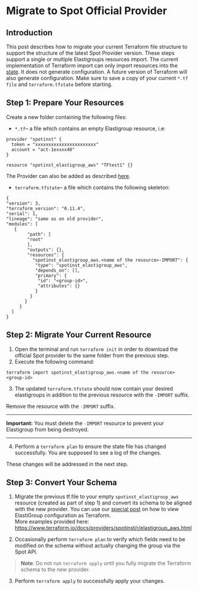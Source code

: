 # Migrate to Spot Official Provider

## Introduction

This post describes how to migrate your current Terraform file structure to support the structure of the latest Spot Provider version. These steps support a single or multiple Elastigroups resources import. The current implementation of Terraform import can only import resources into the [state](https://www.terraform.io/docs/state/). It does not generate configuration. A future version of Terraform will also generate configuration. Make sure to save a copy of your current `*.tf file` and `terraform.tfstate` before starting.

## Step 1: Prepare Your Resources

Create a new folder containing the following files:

- `*.tf`– a file which contains an empty Elastigroup resource, i.e:

```
provider "spotinst" {
  token = "xxxxxxxxxxxxxxxxxxxxxxx"
  account = "act-1exxxx40"
}

resource "spotinst_elastigroup_aws" "TFtest1" {}
```

The Provider can also be added as described [here](tools-and-provisioning/terraform/getting-started/install-terraform).

- `terraform.tfstate`– a file which contains the following skeleton:

```
{
"version": 3,
"terraform_version": "0.11.4",
"serial": 1,
"lineage": "same as on old provider",
"modules": [
   {
        "path": [
        "root"
        ],
        "outputs": {},
        "resources": {
          "spotinst_elastigroup_aws.<name of the resource>-IMPORT": {
           "type": "spotinst_elastigroup_aws",
           "depends_on": [],
           "primary": {
            "id": "<group-id>",
            "attributes": {}
           }
         }
       }
     }
  ]
}
```

## Step 2: Migrate Your Current Resource

1. Open the terminal and run `terraform init` in order to download the official Spot provider to the same folder from the previous step.
2. Execute the following command:

```
terraform import spotinst_elastigroup_aws.<name of the resource> <group-id>
```

3. The updated `terraform.tfstate` should now contain your desired elastigroups in addition to the previous resource with the `-IMPORT` suffix.

Remove the resource with the `-IMPORT` suffix.

---

**Important:**
You must delete the `-IMPORT` resource to prevent your Elastigroup from being destroyed.

---

4. Perform a `terraform plan` to ensure the state file has changed successfully. You are supposed to see a log of the changes.

These changes will be addressed in the next step.

## Step 3: Convert Your Schema

1. Migrate the previous tf.file to your empty `spotinst_elastigroup_aws` resource (created as part of step 1) and convert its schema to be aligned with the new provider.
   You can use our [special post](https://spot.io/news/2018-08-21/terrafrom-elastigroup-configuration-review/) on how to view ElastiGroup configuration as Terraform.  
   More examples provided here:
   https://www.terraform.io/docs/providers/spotinst/r/elastigroup_aws.html

2. Occasionally perform `terraform plan` to verify which fields need to be modified on the schema without actually changing the group via the Spot API.

> **Note**: Do not run `terraform apply` until you fully migrate the Terraform schema to the new provider.

3. Perform `terraform apply` to successfully apply your changes.
